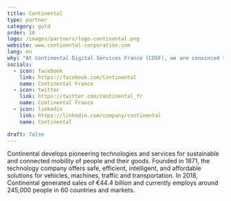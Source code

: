 ```yaml
---
title: Continental
type: partner
category: gold
order: 10
logo: /images/partners/logo-continental.png
website: www.continental-corporation.com
lang: en
why: "At Continental Digital Services France (CDSF), we are convinced that our success depends on the members of our teams and our \"startup\" culture backed by a larger group. Being a Devfest's sponsor is a great opportunity to share with & meet passionate people, guided by curiosity and innovation, eager to make a real impact on the mobility services of the future !"
socials:
  - icon: facebook
    link: https://facebook.com/Continental
    name: Continental France
  - icon: twitter
    link: https://twitter.com/continental_fr
    name: Continental France
  - icon: linkedin
    link: https://linkedin.com/company/continental
    name: Continental

draft: false
---
```

Continental develops pioneering technologies and services for sustainable and connected mobility of people and their goods. 
Founded in 1871, the technology company offers safe, efficient, intelligent, and affordable solutions for vehicles, machines, traffic and transportation. 
In 2018, Continental generated sales of €44.4 billion and currently employs around 245,000 people in 60 countries and markets.
